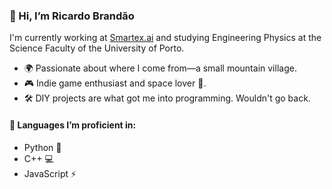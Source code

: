 ### 👋 Hi, I’m Ricardo Brandão

I'm currently working at [Smartex.ai](https://www.smartex.ai/) and studying Engineering Physics at the Science Faculty of the University of Porto.

- 🌍 Passionate about where I come from—a small mountain village.
- 🎮 Indie game enthusiast and space lover 🌌.
- 🛠️ DIY projects are what got me into programming. Wouldn't go back.

#### 🧰 Languages I’m proficient in:
- Python 🐍
- C++ 💻
- JavaScript ⚡
